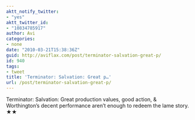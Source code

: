 ```yaml
---
aktt_notify_twitter:
- "yes"
aktt_twitter_id:
- "10834785917"
author: Avi
categories:
- none
date: "2010-03-21T15:38:36Z"
guid: http://aviflax.com/post/terminator-salvation-great-p/
id: 940
tags:
- tweet
title: 'Terminator: Salvation: Great p…'
url: /post/terminator-salvation-great-p/
---
```

Terminator: Salvation: Great production values, good action, & Worthington&#8217;s decent performance aren&#8217;t enough to redeem the lame story. ★★